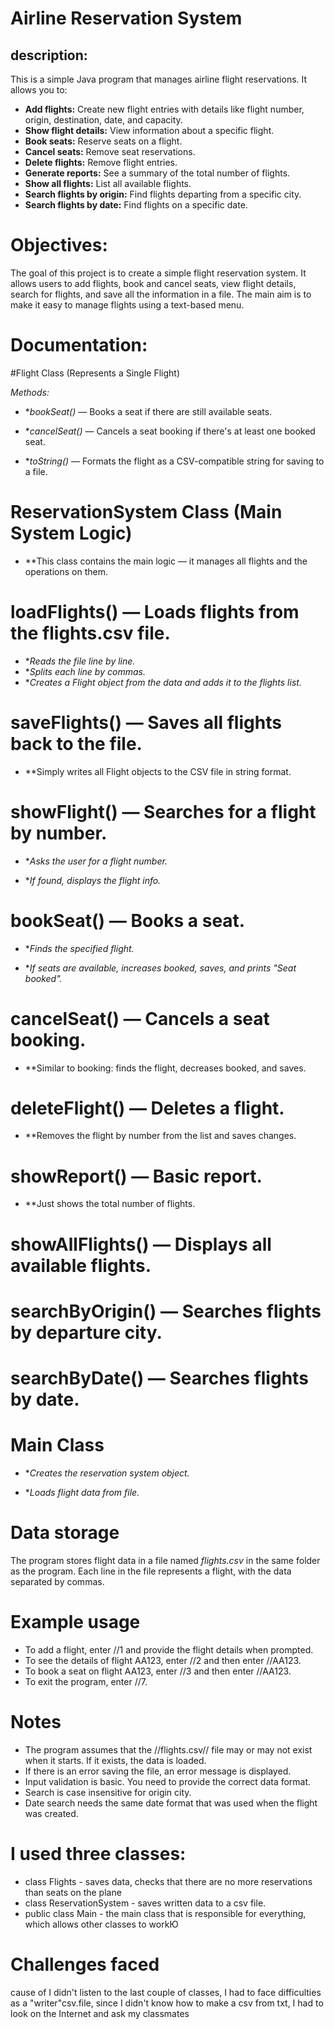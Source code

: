 # Airline Reservation System
## description:
This is a simple Java program that manages airline flight reservations. It allows you to:

* **Add flights:** Create new flight entries with details like flight number, origin, destination, date, and capacity.
* **Show flight details:** View information about a specific flight.
* **Book seats:** Reserve seats on a flight.
* **Cancel seats:** Remove seat reservations.
* **Delete flights:** Remove flight entries.
* **Generate reports:** See a summary of the total number of flights.
* **Show all flights:** List all available flights.
* **Search flights by origin:** Find flights departing from a specific city.
* **Search flights by date:** Find flights on a specific date.


# Objectives:
The goal of this project is to create a simple flight reservation system. It allows users to add flights, book and cancel seats, view flight details, search for flights, and save all the information in a file. The main aim is to make it easy to manage flights using a text-based menu.


# Documentation:

#Flight Class (Represents a Single Flight)

*Methods:*

* **bookSeat()* — Books a seat if there are still available seats.

* **cancelSeat()* — Cancels a seat booking if there's at least one booked seat.

* **toString()* — Formats the flight as a CSV-compatible string for saving to a file.


# ReservationSystem Class (Main System Logic)

* **This class contains the main logic — it manages all flights and the operations on them.

# loadFlights() — Loads flights from the flights.csv file.

* **Reads the file line by line.*
* **Splits each line by commas.*
* **Creates a Flight object from the data and adds it to the flights list.*


# saveFlights() — Saves all flights back to the file.

* **Simply writes all Flight objects to the CSV file in string format.

# showFlight() — Searches for a flight by number.

* **Asks the user for a flight number.*

* **If found, displays the flight info.*


# bookSeat() — Books a seat.

* **Finds the specified flight.*

* **If seats are available, increases booked, saves, and prints "Seat booked".*

# cancelSeat() — Cancels a seat booking.

* **Similar to booking: finds the flight, decreases booked, and saves.

# deleteFlight() — Deletes a flight.

* **Removes the flight by number from the list and saves changes.

# showReport() — Basic report.

* **Just shows the total number of flights.

# showAllFlights() — Displays all available flights.

 # searchByOrigin() — Searches flights by departure city.

 # searchByDate() — Searches flights by date.

# Main Class

* **Creates the reservation system object.*

* **Loads flight data from file.*


# Data storage

The program stores flight data in a file named _flights.csv_ in the same folder as the program. Each line in the file represents a flight, with the data separated by commas.

# Example usage

* To add a flight, enter //1 and provide the flight details when prompted.
* To see the details of flight AA123, enter //2 and then enter //AA123.
* To book a seat on flight AA123, enter //3 and then enter //AA123.
* To exit the program, enter //7.

# Notes

* The program assumes that the //flights.csv// file may or may not exist when it starts. If it exists, the data is loaded.
* If there is an error saving the file, an error message is displayed.
* Input validation is basic. You need to provide the correct data format.
* Search is case insensitive for origin city.
* Date search needs the same date format that was used when the flight was created.


# I used three classes:
* class Flights - saves data, checks that there are no more reservations than seats on the plane
* class ReservationSystem - saves written data to a csv file.
* public class Main - the main class that is responsible for everything, which allows other classes to workЮ

# Сhallenges faced

cause of I didn't listen to the last couple of classes, I had to face difficulties as a "writer"csv.file,
since I didn't know how to make a csv from txt, I had to look on the Internet and ask my classmates
